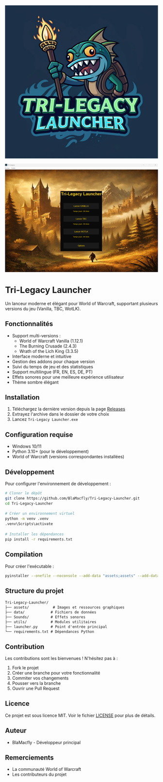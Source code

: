 ![Tri-Legacy Launcher Logo](assets/logo.png)

![Interface du Launcher](assets/Screenshot.png)

# Tri-Legacy Launcher

Un lanceur moderne et élégant pour World of Warcraft, supportant plusieurs versions du jeu (Vanilla, TBC, WotLK).

## Fonctionnalités

- Support multi-versions :
  - World of Warcraft Vanilla (1.12.1)
  - The Burning Crusade (2.4.3)
  - Wrath of the Lich King (3.3.5)
- Interface moderne et intuitive
- Gestion des addons pour chaque version
- Suivi du temps de jeu et des statistiques
- Support multilingue (FR, EN, ES, DE, PT)
- Effets sonores pour une meilleure expérience utilisateur
- Thème sombre élégant

## Installation

1. Téléchargez la dernière version depuis la page [Releases](https://github.com/BlaMacfly/Tri-Legacy-Launcher/releases)
2. Extrayez l'archive dans le dossier de votre choix
3. Lancez `Tri-Legacy Launcher.exe`

## Configuration requise

- Windows 10/11
- Python 3.10+ (pour le développement)
- World of Warcraft (versions correspondantes installées)

## Développement

Pour configurer l'environnement de développement :

```bash
# Cloner le dépôt
git clone https://github.com/BlaMacfly/Tri-Legacy-Launcher.git
cd Tri-Legacy-Launcher

# Créer un environnement virtuel
python -m venv .venv
.venv\Scripts\activate

# Installer les dépendances
pip install -r requirements.txt
```

## Compilation

Pour créer l'exécutable :

```bash
pyinstaller --onefile --noconsole --add-data "assets;assets" --add-data "Sounds;Sounds" --add-data "data;data" --name "Tri-Legacy Launcher" launcher.py
```

## Structure du projet

```
Tri-Legacy-Launcher/
├── assets/           # Images et ressources graphiques
├── data/            # Fichiers de données
├── Sounds/          # Effets sonores
├── utils/           # Modules utilitaires
├── launcher.py      # Point d'entrée principal
└── requirements.txt # Dépendances Python
```

## Contribution

Les contributions sont les bienvenues ! N'hésitez pas à :
1. Fork le projet
2. Créer une branche pour votre fonctionnalité
3. Commiter vos changements
4. Pousser vers la branche
5. Ouvrir une Pull Request

## Licence

Ce projet est sous licence MIT. Voir le fichier [LICENSE](LICENSE) pour plus de détails.

## Auteur

- BlaMacfly - Développeur principal

## Remerciements

- La communauté World of Warcraft
- Les contributeurs du projet 